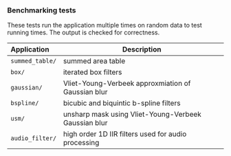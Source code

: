 ### Benchmarking tests

These tests run the application multiple times on random data to test running times. The output is checked for correctness.

| Application                   | Description                                           |
|:------------------------------|-------------------------------------------------------|
| ``summed_table/``             | summed area table                                     |
| ``box/``                      | iterated box filters                                  |
| ``gaussian/``                 | Vliet-Young-Verbeek approxmiation of Gaussian blur    |
| ``bspline/``                  | bicubic and biquintic b-spline filters                |
| ``usm/``                      | unsharp mask using Vliet-Young-Verbeek Gaussian blur  |
| ``audio_filter/``             | high order 1D IIR filters used for audio processing   |
